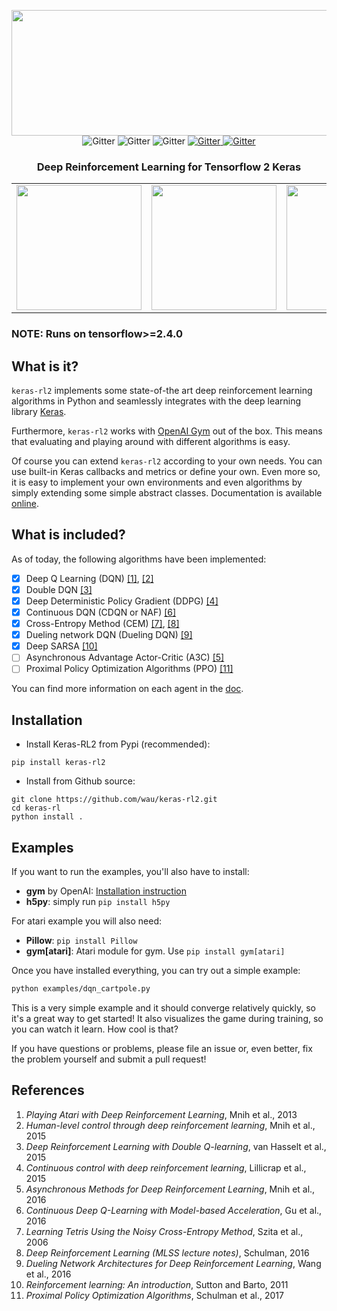 <p align="center">
   <img src="./assets/kerasrl2g.png" width="535" height="201" />
   <br>
   <a>
      <img src="https://img.shields.io/badge/python-3.7-blue.svg" alt="Gitter">
   </a>
      <a>
      <img src="https://img.shields.io/badge/python-3.8-blue.svg" alt="Gitter">
   </a>
   <a>
      <img src="https://camo.githubusercontent.com/7ce7d8e78ad8ddab3bea83bb9b98128528bae110/68747470733a2f2f616c65656e34322e6769746875622e696f2f6261646765732f7372632f74656e736f72666c6f772e737667" alt="Gitter">
   </a>
   <a href="https://opensource.org/licenses/MIT">
      <img src="https://img.shields.io/badge/License-MIT-yellow.svg" alt="Gitter">
   </a>
   <a href="http://keras-rl2.readthedocs.io/">
      <img src="https://readthedocs.org/projects/keras-rl2/badge/?version=latest" alt="Gitter">
   </a> 
   <h3 align="center">Deep Reinforcement Learning for Tensorflow 2 Keras</h3></p>


<table>
  <tr>
    <td><img src="/assets/breakout.gif?raw=true" width="200"></td>
    <td><img src="/assets/cartpole.gif?raw=true" width="200"></td>
    <td><img src="/assets/pendulum.gif?raw=true" width="200"></td>
  </tr>
</table>

### NOTE: Runs on tensorflow>=2.4.0


## What is it?

`keras-rl2` implements some state-of-the art deep reinforcement learning algorithms in Python and seamlessly integrates with the deep learning library [Keras](http://keras.io).

Furthermore, `keras-rl2` works with [OpenAI Gym](https://gym.openai.com/) out of the box. This means that evaluating and playing around with different algorithms is easy.

Of course you can extend `keras-rl2` according to your own needs. You can use built-in Keras callbacks and metrics or define your own.
Even more so, it is easy to implement your own environments and even algorithms by simply extending some simple abstract classes. Documentation is available [online](http://keras-rl2.readthedocs.org).


## What is included?
As of today, the following algorithms have been implemented:

- [x] Deep Q Learning (DQN) [[1]](http://arxiv.org/abs/1312.5602), [[2]](https://www.nature.com/articles/nature14236)
- [x] Double DQN [[3]](http://arxiv.org/abs/1509.06461)
- [x] Deep Deterministic Policy Gradient (DDPG) [[4]](http://arxiv.org/abs/1509.02971)
- [x] Continuous DQN (CDQN or NAF) [[6]](http://arxiv.org/abs/1603.00748)
- [x] Cross-Entropy Method (CEM) [[7]](http://learning.mpi-sws.org/mlss2016/slides/2016-MLSS-RL.pdf), [[8]](http://citeseerx.ist.psu.edu/viewdoc/download?doi=10.1.1.81.6579&rep=rep1&type=pdf)
- [x] Dueling network DQN (Dueling DQN) [[9]](https://arxiv.org/abs/1511.06581)
- [x] Deep SARSA [[10]](http://people.inf.elte.hu/lorincz/Files/RL_2006/SuttonBook.pdf)
- [ ] Asynchronous Advantage Actor-Critic (A3C) [[5]](http://arxiv.org/abs/1602.01783)
- [ ] Proximal Policy Optimization Algorithms (PPO) [[11]](https://arxiv.org/abs/1707.06347)

You can find more information on each agent in the [doc](http://keras-rl.readthedocs.io/en/latest/agents/overview/).


## Installation

- Install Keras-RL2 from Pypi (recommended):

```
pip install keras-rl2
```

- Install from Github source:

```
git clone https://github.com/wau/keras-rl2.git
cd keras-rl
python install .
```

## Examples

If you want to run the examples, you'll also have to install:
- **gym** by OpenAI: [Installation instruction](https://github.com/openai/gym#installation)
- **h5py**: simply run `pip install h5py`

For atari example you will also need:
- **Pillow**: `pip install Pillow`
- **gym[atari]**: Atari module for gym. Use `pip install gym[atari]`

Once you have installed everything, you can try out a simple example:
```bash
python examples/dqn_cartpole.py
```
This is a very simple example and it should converge relatively quickly, so it's a great way to get started!
It also visualizes the game during training, so you can watch it learn. How cool is that?



If you have questions or problems, please file an issue or, even better, fix the problem yourself and submit a pull request!



## References

1. *Playing Atari with Deep Reinforcement Learning*, Mnih et al., 2013
2. *Human-level control through deep reinforcement learning*, Mnih et al., 2015
3. *Deep Reinforcement Learning with Double Q-learning*, van Hasselt et al., 2015
4. *Continuous control with deep reinforcement learning*, Lillicrap et al., 2015
5. *Asynchronous Methods for Deep Reinforcement Learning*, Mnih et al., 2016
6. *Continuous Deep Q-Learning with Model-based Acceleration*, Gu et al., 2016
7. *Learning Tetris Using the Noisy Cross-Entropy Method*, Szita et al., 2006
8. *Deep Reinforcement Learning (MLSS lecture notes)*, Schulman, 2016
9. *Dueling Network Architectures for Deep Reinforcement Learning*, Wang et al., 2016
10. *Reinforcement learning: An introduction*, Sutton and Barto, 2011
11. *Proximal Policy Optimization Algorithms*, Schulman et al., 2017
